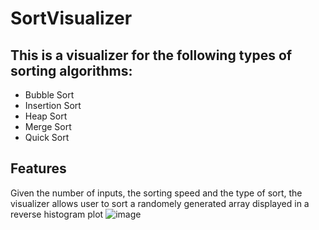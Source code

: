 # SortVisualizer

## This is a visualizer for the following types of sorting algorithms:
<ul>
  <li>Bubble Sort</li>
  <li>Insertion Sort</li>
  <li>Heap Sort</li>
  <li>Merge Sort</li>
  <li>Quick Sort</li>
</ul>

## Features
Given the number of inputs, the sorting speed and the type of sort, the visualizer allows user to sort a randomely generated array displayed in a reverse histogram plot
![image](https://user-images.githubusercontent.com/78766367/207365939-30c7a244-0006-437f-b573-4426bbbb90b7.png)

